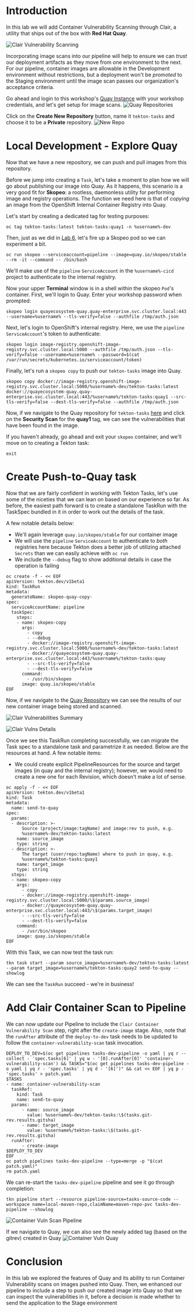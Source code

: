 # Introduction

In this lab we will add Container Vulnerability Scanning through Clair, a utility that ships out of the box with **Red Hat Quay**.

![Clair Vulnerability Scanning](images/openshift-pipeline-quay.png)

Incorporating image scans into our pipeline will help to ensure we can *trust* our deployment artifacts as they move from one environment to the next. For our pipeline, container images are allowable in the Development environment without restrictions, but a deployment won't be *promoted* to the Staging environment until the image scan passes our organization's acceptance criteria.

Go ahead and login to this workshop's [Quay Instance](https://quay.%cluster_subdomain%) with your workshop credentials, and let's get setup for image scans.
![Quay Repositories](images/quay_repos.png)

Click on the **Create New Repository** button, name it `tekton-tasks` and choose it to be a **Private** repository. 
![New Repo](images/quay_new_repo.png)


# Local Development - Explore Quay

Now that we have a new repository, we can push and pull images from this repository.

Before we jump into creating a `Task`, let's take a moment to plan how we will go about publishing our image into Quay. As it happens, this scenario is a very good fit for **Skopeo**: a rootless, daemonless utility for performing image and registry operations. The function we need here is that of *copying* an image from the OpenShift Internal Container Registry into Quay. 

Let's start by creating a dedicated tag for testing purposes:

```execute
oc tag tekton-tasks:latest tekton-tasks:quay1 -n %username%-dev
```

Then, just as we did in [Lab 6](lab06.md), let's fire up a Skopeo pod so we can experiment a bit.

```execute
oc run skopeo --serviceaccount=pipeline --image=quay.io/skopeo/stable --rm -it --command -- /bin/bash
```

We'll make use of the `pipeline` `ServiceAccount` in the `%username%-cicd` project to authenticate to the internal registry.

Now your upper **Terminal** window is in a shell within the skopeo `Pod`'s container. First, we'll login to Quay. Enter your workshop password when prompted:

```execute
skopeo login quayecosystem-quay.quay-enterprise.svc.cluster.local:443 --username=%username% --tls-verify=false --authfile /tmp/auth.json
```

Next, let's login to OpenShift's internal registry. Here, we use the `pipeline` `ServiceAccount`'s token to authenticate:

```execute
skopeo login image-registry.openshift-image-registry.svc.cluster.local:5000 --authfile /tmp/auth.json --tls-verify=false --username=%username% --password=$(cat /var/run/secrets/kubernetes.io/serviceaccount/token)
```

Finally, let's run a `skopeo copy` to push our `tekton-tasks` image into Quay.

```execute
skopeo copy docker://image-registry.openshift-image-registry.svc.cluster.local:5000/%username%-dev/tekton-tasks:latest docker://quayecosystem-quay.quay-enterprise.svc.cluster.local:443/%username%/tekton-tasks:quay1 --src-tls-verify=false --dest-tls-verify=false --authfile /tmp/auth.json

```

Now, if we navigate to the Quay repository for `tekton-tasks` [here](https://quay.%cluster_subdomain%/repository/%username%/tekton-tasks?tab=tags) and click on the **Security Scan** for the **quay1** tag, we can see the vulnerabilities that have been found in the image. 

If you haven't already, go ahead and exit your `skopeo` container, and we'll move on to creating a Tekton task:

```execute
exit
```

# Create Push-to-Quay task

Now that we are fairly confident in working with Tekton Tasks, let's use some of the niceties that we can lean on based on our experience so far. As before, the easiest path forward is to create a standalone TaskRun with the TaskSpec bundled in it in order to work out the details of the task. 

A few notable details below: 
* We'll again leverage `quay.io/skopeo/stable` for our container image
* We will use the `pipeline` `ServiceAccount` to authenticate to *both* registries here because Tekton does a better job of utilizing attached `Secrets` than we can easily achieve with `oc run`
* We include the `--debug` flag to show additional details in case the operation is failing


```execute
oc create -f - << EOF
apiVersion: tekton.dev/v1beta1
kind: TaskRun
metadata:
  generateName: skopeo-quay-copy-
spec:
  serviceAccountName: pipeline
  taskSpec:
    steps:
    - name: skopeo-copy
      args:
        - copy 
        - --debug
        - docker://image-registry.openshift-image-registry.svc.cluster.local:5000/%username%-dev/tekton-tasks:latest  
        - docker://quayecosystem-quay.quay-enterprise.svc.cluster.local:443/%username%/tekton-tasks:quay
        - --src-tls-verify=false 
        - --dest-tls-verify=false
      command:
        - /usr/bin/skopeo
      image: quay.io/skopeo/stable
EOF
```
Now, if we navigate to the [Quay Repository](https://quay.%cluster_subdomain%/repository/%username%/tekton-tasks) we can see the results of our new container image being stored and scanned. 

![Clair Vulnerabilities Summary](images/quay_clair_vulns_summary.png)

![Clair Vulns Details](images/quay_vulns_details.png)

Once we see this TaskRun completing successfully, we can migrate the Task spec to a standalone task and parametrize it as needed. Below are the resources at hand. A few notable items:
* We could create explicit PipelineResources for the source and target images (in quay and the internal registry); however, we would need to create a new one for each Revision, which doesn't make a lot of sense.  

```execute
oc apply -f - << EOF
apiVersion: tekton.dev/v1beta1
kind: Task
metadata:
  name: send-to-quay
spec:
  params:
  - description: >-
      Source (project/image:tagName) and image:rev to push, e.g.
      %username%-dev/tekton-tasks:latest
    name: source_image
    type: string
  - description: >-
      The target (user/repo:tagName) where to push in quay, e.g.
      %username%/tekton-tasks:quay1
    name: target_image
    type: string
  steps:
  - name: skopeo-copy
    args:
      - copy 
      - docker://image-registry.openshift-image-registry.svc.cluster.local:5000/\$(params.source_image)
      - docker://quayecosystem-quay.quay-enterprise.svc.cluster.local:443/\$(params.target_image)
      - --src-tls-verify=false 
      - --dest-tls-verify=false
    command:
      - /usr/bin/skopeo
    image: quay.io/skopeo/stable
EOF
```

With this Task, we can now test the task run:
```execute
tkn task start --param source_image=%username%-dev/tekton-tasks:latest --param target_image=%username%/tekton-tasks:quay2 send-to-quay --showlog
```

We can see the `TaskRun` succeed - we're in business! 


# Add Clair Container Scan to Pipeline

We can now update our Pipeline to include the `Clair Container Vulnerability Scan` step, right after the `create-image` stage.  Also, note that the `runAfter` attribute of the `deploy-to-dev` task needs to be updated to follow the `container-vulnerability-scan` task invocation. 

```execute
DEPLOY_TO_DEV=$(oc get pipelines tasks-dev-pipeline -o yaml | yq r --collect - 'spec.tasks[6]' | yq w - '[0].runAfter[0]' 'container-vulnerability-scan') && TASKS="$(oc get pipelines tasks-dev-pipeline -o yaml | yq r - 'spec.tasks' | yq d - '[6]')" && cat << EOF | yq p - 'spec.tasks' > patch.yaml
$TASKS
- name: container-vulnerability-scan
  taskRef:
    kind: Task
    name: send-to-quay
  params:
      - name: source_image
        value: %username%-dev/tekton-tasks:\$(tasks.git-rev.results.gitsha)
      - name: target_image
        value: %username%/tekton-tasks:\$(tasks.git-rev.results.gitsha)
  runAfter:
      - create-image
$DEPLOY_TO_DEV
EOF
oc patch pipelines tasks-dev-pipeline --type=merge -p "$(cat patch.yaml)"
rm patch.yaml
```

We can re-start the `tasks-dev-pipeline` pipeline and see it go through completion: 
```execute
tkn pipeline start --resource pipeline-source=tasks-source-code --workspace name=local-maven-repo,claimName=maven-repo-pvc tasks-dev-pipeline --showlog
```

![Container Vuln Scan Pipeline](images/pipeline_results_container_vuln_scan.png)

If we navigate to Quay, we can also see the newly added tag (based on the gitrev) created in Quay
![Container Vuln Quay](images/quay_container_vuln_scan_queued.png)

# Conclusion

In this lab we explored the features of Quay and its ability to run Container Vulnerability scans on images pushed into Quay. Then, we enhanced our pipeline to include a step to push our created image into Quay so that we can inspect the vulnerabilities in it, before a decision is made whether to send the application to the Stage environment
